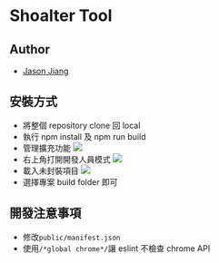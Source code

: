 # Shoalter Tool

## Author

- [Jason Jiang](https://github.com/st890670)

## 安裝方式

- 將整個 repository clone 回 local
- 執行 npm install 及 npm run build
- 管理擴充功能
  ![](https://i.imgur.com/UZUi7Zvl.png)
- 右上角打開開發人員模式
  ![](https://i.imgur.com/JphjcVz.png)
- 載入未封裝項目
  ![](https://i.imgur.com/jNZLFKQ.png)
- 選擇專案 build folder 即可

## 開發注意事項

- 修改`public/manifest.json`
- 使用`/*global chrome*/`讓 eslint 不檢查 chrome API
